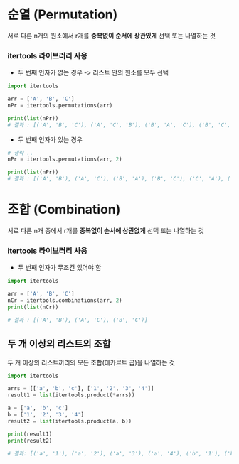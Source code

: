 # 순열 (Permutation)

서로 다른 n개의 원소에서 r개를 **중복없이 순서에 상관있게** 선택 또는 나열하는 것

### itertools 라이브러리 사용

- 두 번째 인자가 없는 경우 -> 리스트 안의 원소를 모두 선택

```python
import itertools

arr = ['A', 'B', 'C']
nPr = itertools.permutations(arr)

print(list(nPr))
# 결과 : [('A', 'B', 'C'), ('A', 'C', 'B'), ('B', 'A', 'C'), ('B', 'C', 'A'), ('C', 'A', 'B'), ('C', 'B', 'A')]
```

- 두 번째 인자가 있는 경우

```python
# 생략 ..
nPr = itertools.permutations(arr, 2)

print(list(nPr))
# 결과 : [('A', 'B'), ('A', 'C'), ('B', 'A'), ('B', 'C'), ('C', 'A'), ('C', 'B')]
```

# 조합 (Combination)

서로 다른 n개 중에서 r개를 **중복없이 순서에 상관없게** 선택 또는 나열하는 것

### itertools 라이브러리 사용

- 두 번째 인자가 무조건 있어야 함

```python
import itertools

arr = ['A', 'B', 'C']
nCr = itertools.combinations(arr, 2)
print(list(nCr))

# 결과 : [('A', 'B'), ('A', 'C'), ('B', 'C')]
```

## 두 개 이상의 리스트의 조합

두 개 이상의 리스트끼리의 모든 조합(데카르트 곱)을 나열하는 것

```python
import itertools

arrs = [['a', 'b', 'c'], ['1', '2', '3', '4']]
result1 = list(itertools.product(*arrs))

a = ['a', 'b', 'c']
b = ['1', '2', '3', '4']
result2 = list(itertools.product(a, b))

print(result1)
print(result2)

# 결과: [('a', '1'), ('a', '2'), ('a', '3'), ('a', '4'), ('b', '1'), ('b', '2'), ('b', '3'), ('b', '4'), ('c', '1'), ('c', '2'), ('c', '3'), ('c', '4')]
```
